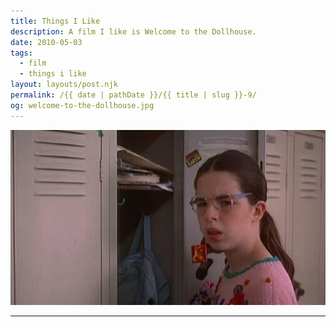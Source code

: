 ```yaml
---
title: Things I Like
description: A film I like is Welcome to the Dollhouse.
date: 2010-05-03
tags: 
  - film
  - things i like
layout: layouts/post.njk
permalink: /{{ date | pathDate }}/{{ title | slug }}-9/
og: welcome-to-the-dollhouse.jpg
---
```


![Heather Matarazzo in Welcome to the Dollhouse](/img/welcome-to-the-dollhouse.jpg)

---

